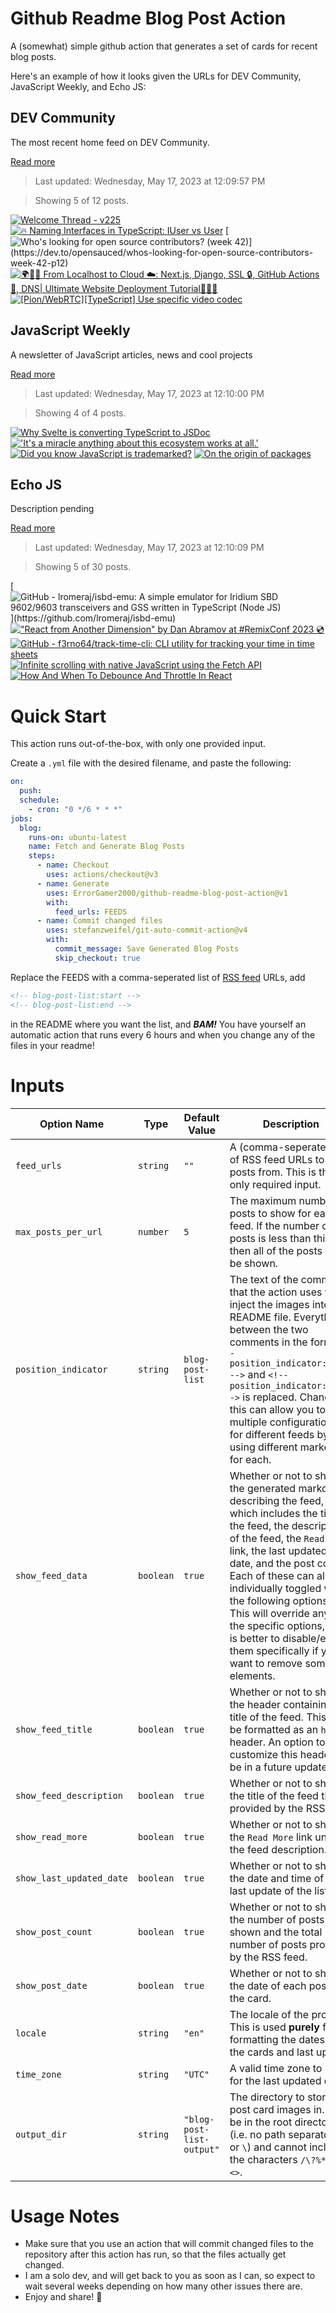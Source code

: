 # Github Readme Blog Post Action

A (somewhat) simple github action that generates a set of cards for recent blog posts.

Here's an example of how it looks given the URLs for DEV Community, JavaScript Weekly, and Echo JS:

<!-- post-list:start -->
## DEV Community

The most recent home feed on DEV Community.

[Read more](https://dev.to)
> Last updated: Wednesday, May 17, 2023 at 12:09:57 PM

> Showing 5 of 12 posts.

[![Welcome Thread - v225](https://raw.githubusercontent.com/ErrorGamer2000/github-readme-blog-post-action/main/generated_files/DEV_Community/Welcome_Thread_-_v225.svg)](https://dev.to/devteam/welcome-thread-v225-4aa3)
[![🔥 Naming Interfaces in TypeScript: IUser vs User](https://raw.githubusercontent.com/ErrorGamer2000/github-readme-blog-post-action/main/generated_files/DEV_Community/🔥_Naming_Interfaces_in_TypeScript__IUser_vs_User.svg)](https://dev.to/mpotapov/naming-interfaces-in-typescript-iuser-vs-user-2cpn)
[![Who's looking for open source contributors? (week 42)](https://raw.githubusercontent.com/ErrorGamer2000/github-readme-blog-post-action/main/generated_files/DEV_Community/Who's_looking_for_open_source_contributors__(week_42).svg)](https://dev.to/opensauced/whos-looking-for-open-source-contributors-week-42-p12)
[![🌍🚀🎯 From Localhost to Cloud ☁️: Next.js, Django, SSL 🔒, GitHub Actions 🚀, DNS| Ultimate Website Deployment Tutorial🌟🔥✨](https://raw.githubusercontent.com/ErrorGamer2000/github-readme-blog-post-action/main/generated_files/DEV_Community/🌍🚀🎯_From_Localhost_to_Cloud_☁️__Next.js__Django__SSL_🔒__GitHub_Actions_🚀__DNS__Ultimate_Website_Deployment_Tutorial🌟🔥✨.svg)](https://dev.to/chetanam/from-localhost-to-cloud-nextjs-django-ssl-github-actions-dns-ultimate-website-deployment-tutorial-34hp)
[![[Pion/WebRTC][TypeScript] Use specific video codec](https://raw.githubusercontent.com/ErrorGamer2000/github-readme-blog-post-action/main/generated_files/DEV_Community/[Pion_WebRTC][TypeScript]_Use_specific_video_codec.svg)](https://dev.to/masanori_msl/pionwebrtctypescript-use-specific-video-codec-4bp3)


## JavaScript Weekly

A newsletter of JavaScript articles, news and cool projects

[Read more](https://javascriptweekly.com/)
> Last updated: Wednesday, May 17, 2023 at 12:10:00 PM

> Showing 4 of 4 posts.

[![Why Svelte is converting TypeScript to JSDoc](https://raw.githubusercontent.com/ErrorGamer2000/github-readme-blog-post-action/main/generated_files/JavaScript_Weekly/Why_Svelte_is_converting_TypeScript_to_JSDoc.svg)](https://javascriptweekly.com/issues/638)
[!['It's a miracle anything about this ecosystem works at all.'](https://raw.githubusercontent.com/ErrorGamer2000/github-readme-blog-post-action/main/generated_files/JavaScript_Weekly/'It's_a_miracle_anything_about_this_ecosystem_works_at_all.'.svg)](https://javascriptweekly.com/issues/637)
[![Did you know JavaScript is trademarked?](https://raw.githubusercontent.com/ErrorGamer2000/github-readme-blog-post-action/main/generated_files/JavaScript_Weekly/Did_you_know_JavaScript_is_trademarked_.svg)](https://javascriptweekly.com/issues/636)
[![On the origin of packages](https://raw.githubusercontent.com/ErrorGamer2000/github-readme-blog-post-action/main/generated_files/JavaScript_Weekly/On_the_origin_of_packages.svg)](https://javascriptweekly.com/issues/635)


## Echo JS

Description pending

[Read more](
http://www.echojs.com
)
> Last updated: Wednesday, May 17, 2023 at 12:10:09 PM

> Showing 5 of 30 posts.

[![GitHub - lromeraj/isbd-emu: A simple emulator for Iridium SBD 9602/9603 transceivers and GSS written in TypeScript (Node JS)](https://raw.githubusercontent.com/ErrorGamer2000/github-readme-blog-post-action/main/generated_files/_Echo_JS_/GitHub_-_lromeraj_isbd-emu__A_simple_emulator_for_Iridium_SBD_9602_9603_transceivers_and_GSS_written_in_TypeScript_(Node_JS).svg)](https://github.com/lromeraj/isbd-emu)
[!["React from Another Dimension" by Dan Abramov at #RemixConf 2023 💿](https://raw.githubusercontent.com/ErrorGamer2000/github-readme-blog-post-action/main/generated_files/_Echo_JS_/_React_from_Another_Dimension__by_Dan_Abramov_at__RemixConf_2023_💿.svg)](https://www.youtube.com/watch?v=zMf_xeGPn6s)
[![GitHub - f3rno64/track-time-cli: CLI utility for tracking your time in time sheets](https://raw.githubusercontent.com/ErrorGamer2000/github-readme-blog-post-action/main/generated_files/_Echo_JS_/GitHub_-_f3rno64_track-time-cli__CLI_utility_for_tracking_your_time_in_time_sheets.svg)](https://github.com/f3rno64/track-time-cli)
[![Infinite scrolling with native JavaScript using the Fetch API](https://raw.githubusercontent.com/ErrorGamer2000/github-readme-blog-post-action/main/generated_files/_Echo_JS_/Infinite_scrolling_with_native_JavaScript_using_the_Fetch_API.svg)](https://www.ma-no.org/en/programming/javascript/infinite-scrolling-with-native-javascript-using-the-fetch-api)
[![How And When To Debounce And Throttle In React](https://raw.githubusercontent.com/ErrorGamer2000/github-readme-blog-post-action/main/generated_files/_Echo_JS_/How_And_When_To_Debounce_And_Throttle_In_React.svg)](https://soshace.com/how-and-when-to-debounce-and-throttle-in-react/)


<!-- post-list:end -->

# Quick Start

This action runs out-of-the-box, with only one provided input.

Create a `.yml` file with the desired filename, and paste the following:

```yml
on:
  push:
  schedule:
    - cron: "0 */6 * * *"
jobs:
  blog:
    runs-on: ubuntu-latest
    name: Fetch and Generate Blog Posts
    steps:
      - name: Checkout
        uses: actions/checkout@v3
      - name: Generate
        uses: ErrorGamer2000/github-readme-blog-post-action@v1
        with:
          feed_urls: FEEDS
      - name: Commit changed files
        uses: stefanzweifel/git-auto-commit-action@v4
        with:
          commit_message: Save Generated Blog Posts
          skip_checkout: true
```

Replace the FEEDS with a comma-seperated list of [RSS feed](https://rss.com/blog/how-do-rss-feeds-work/) URLs, add

```md
<!-- blog-post-list:start -->
<!-- blog-post-list:end -->
```

in the README where you want the list, and **_BAM!_** You have yourself an automatic action that runs every 6 hours and when you change any of the files in your readme!

# Inputs

<table>
  <thead>
    <tr>
      <th>Option Name</th>
      <th>Type</th>
      <th>Default Value</th>
      <th>Description</th>
    </tr>
  </thead>
  <tbody>
    <tr>
      <td><code>feed_urls</code></td>
      <td><code>string</code></td>
      <td><code>""</code></td>
      <td>A (comma-seperated) list of RSS feed URLs to load posts from. This is the only required input.</td>
    </tr>
    <tr>
      <td><code>max_posts_per_url</code></td>
      <td><code>number</code></td>
      <td><code>5</code></td>
      <td>The maximum number of posts to show for each feed. If the number of posts is less than this, then all of the posts will be shown.</td>
    </tr>
    <tr>
      <td><code>position_indicator</code></td>
      <td><code>string</code></td>
      <td><code>blog-post-list</code></td>
      <td>The text of the comments that the action uses to inject the images into the README file. Everything between the two comments in the form <code>&lt;!-- position_indicator:start --&gt;</code> and <code>&lt;!-- position_indicator:end --&gt;</code> is replaced. Changing this can allow you to use multiple configurations for different feeds by using different markers for each.</td>
    </tr>
    <tr>
      <td><code>show_feed_data</code></td>
      <td><code>boolean</code></td>
      <td><code>true</code></td>
      <td>Whether or not to show the generated markdown describing the feed, which includes the title of the feed, the description of the feed, the <code>Read More</code> link, the last updated date, and the post count. Each of these can also be individually toggled with the following options. This will override any of the specific options, so it is better to disable/enable them specifically if you want to remove some elements.</td>
    </tr>
    <tr>
      <td><code>show_feed_title</code></td>
      <td><code>boolean</code></td>
      <td><code>true</code></td>
      <td>Whether or not to show the header containing the title of the feed. This will be formatted as an <code>h2</code> header. An option to customize this header will be in a future update.</td>
    </tr>
    <tr>
      <td><code>show_feed_description</code></td>
      <td><code>boolean</code></td>
      <td><code>true</code></td>
      <td>Whether or not to show the title of the feed that is provided by the RSS feed.</td>
    </tr>
    <tr>
      <td><code>show_read_more</code></td>
      <td><code>boolean</code></td>
      <td><code>true</code></td>
      <td>Whether or not to show the <code>Read More</code> link under the feed description.</td>
    </tr>
    <tr>
      <td><code>show_last_updated_date</code></td>
      <td><code>boolean</code></td>
      <td><code>true</code></td>
      <td>Whether or not to show the date and time of the last update of the list.</td>
    </tr>
    <tr>
      <td><code>show_post_count</code></td>
      <td><code>boolean</code></td>
      <td><code>true</code></td>
      <td>Whether or not to show the number of posts shown and the total number of posts provided by the RSS feed.</td>
    </tr>
    <tr>
      <td><code>show_post_date</code></td>
      <td><code>boolean</code></td>
      <td><code>true</code></td>
      <td>Whether or not to show the date of each post on the card.</td>
    </tr>
    <tr>
      <td><code>locale</code></td>
      <td><code>string</code></td>
      <td><code>"en"</code></td>
      <td>The locale of the project. This is used <strong>purely</strong> for formatting the dates of the cards and last update.</td>
    </tr>
    <tr>
      <td><code>time_zone</code></td>
      <td><code>string</code></td>
      <td><code>"UTC"</code></td>
      <td>A valid time zone to use for the last updated date.</td>
    </tr>
    <tr>
      <td><code>output_dir</code></td>
      <td><code>string</code></td>
      <td><code>"blog-post-list-output"</code></td>
      <td>The directory to store the post card images in. Must be in the root directory (i.e. no path separators <code>/</code> or <code>\</code>) and cannot include the characters <code>/\?%*:|"&lt;&gt;</code>.</td>
    </tr>
<!--
    <tr>
      <td><code></code></td>
      <td><cde></cde></td>
      <td><code></code></td>
      <td></td>
    </tr>
-->
  </tbody>
</table>

# Usage Notes

- Make sure that you use an action that will commit changed files to the repository after this action has run, so that the files actually get changed.
- I am a solo dev, and will get back to you as soon as I can, so expect to wait several weeks depending on how many other issues there are.
- Enjoy and share! 🤗
